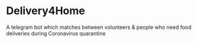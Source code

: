 # Delivery4Home
A telegram bot which matches between volunteers &amp; people who need food deliveries during Coronavirus quarantine

